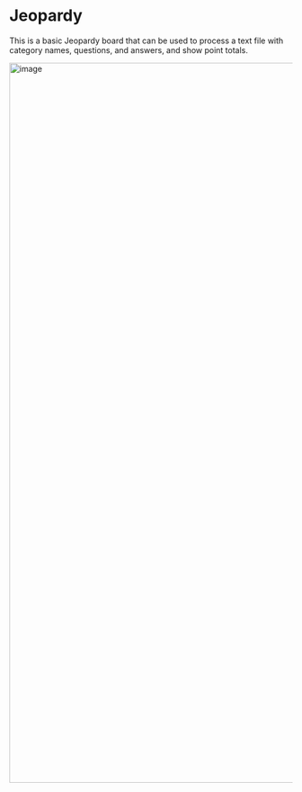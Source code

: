 # Jeopardy

This is a basic Jeopardy board that can be used to process a text file with category names,
questions, and answers, and show point totals.

<img width="1280" alt="image" src="https://user-images.githubusercontent.com/110417473/228991205-660d5c6c-c3c4-4f57-9449-1b19a0ca0c20.png">
